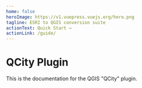 ```yaml
---
home: false
heroImage: https://v1.vuepress.vuejs.org/hero.png
tagline: ESRI to QGIS conversion suite
actionText: Quick Start →
actionLink: /guide/
---
```


# QCity Plugin

This is the documentation for the QGIS "QCity" plugin.
